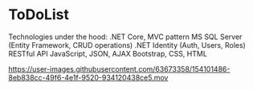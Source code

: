 # ToDoList
Technologies under the hood:
.NET Core, MVC pattern 
 MS SQL Server (Entity Framework, CRUD operations) 
.NET Identity (Auth, Users, Roles)
 RESTful API JavaScript, JSON, AJAX 
 Bootstrap, CSS, HTML


https://user-images.githubusercontent.com/63673358/154101486-8eb838cc-49f6-4e1f-9520-934120438ce5.mov

